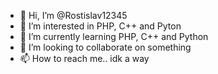 - 👋 Hi, I’m @Rostislav12345
- 👀 I’m interested in PHP, C++ and Pyton
- 🌱 I’m currently learning PHP, C++ and Python
- 💞️ I’m looking to collaborate on something
- 📫 How to reach me.. idk a way

<!---
Rostislav12345/Rostislav12345 is a ✨ special ✨ repository because its `README.md` (this file) appears on 
